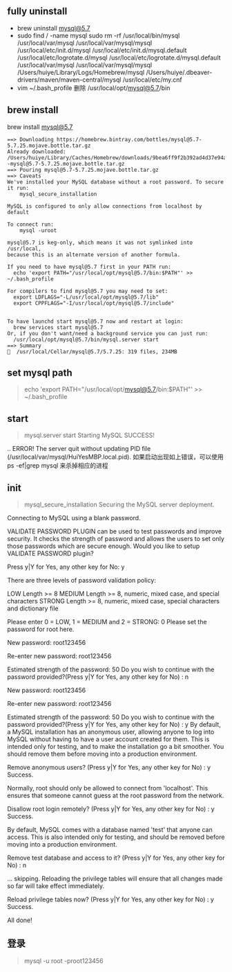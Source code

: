 
## fully uninstall
* brew uninstall mysql@5.7
* sudo find / -name mysql
  sudo rm -rf /usr/local/bin/mysql /usr/local/var/mysql /usr/local/var/mysql/mysql /usr/local/etc/init.d/mysql /usr/local/etc/init.d/mysql.default /usr/local/etc/logrotate.d/mysql /usr/local/etc/logrotate.d/mysql.default /usr/local/var/mysql /usr/local/var/mysql/mysql /Users/huiye/Library/Logs/Homebrew/mysql /Users/huiye/.dbeaver-drivers/maven/maven-central/mysql /usr/local/etc/my.cnf
* vim ~/.bash_profile 删除 /usr/local/opt/mysql@5.7/bin
## brew install
brew install mysql@5.7

``` info
==> Downloading https://homebrew.bintray.com/bottles/mysql@5.7-5.7.25.mojave.bottle.tar.gz
Already downloaded: /Users/huiye/Library/Caches/Homebrew/downloads/9bea6ff9f2b392ad4d37e94a64969cc32fa3d373f0798c6400eb42e167bd2d4c--mysql@5.7-5.7.25.mojave.bottle.tar.gz
==> Pouring mysql@5.7-5.7.25.mojave.bottle.tar.gz
==> Caveats
We've installed your MySQL database without a root password. To secure it run:
    mysql_secure_installation

MySQL is configured to only allow connections from localhost by default

To connect run:
    mysql -uroot

mysql@5.7 is keg-only, which means it was not symlinked into /usr/local,
because this is an alternate version of another formula.

If you need to have mysql@5.7 first in your PATH run:
  echo 'export PATH="/usr/local/opt/mysql@5.7/bin:$PATH"' >> ~/.bash_profile

For compilers to find mysql@5.7 you may need to set:
  export LDFLAGS="-L/usr/local/opt/mysql@5.7/lib"
  export CPPFLAGS="-I/usr/local/opt/mysql@5.7/include"


To have launchd start mysql@5.7 now and restart at login:
  brew services start mysql@5.7
Or, if you don't want/need a background service you can just run:
  /usr/local/opt/mysql@5.7/bin/mysql.server start
==> Summary
🍺  /usr/local/Cellar/mysql@5.7/5.7.25: 319 files, 234MB

```

## set mysql path
> echo 'export PATH="/usr/local/opt/mysql@5.7/bin:$PATH"' >> ~/.bash_profile

## start
> mysql.server start
Starting MySQL
 SUCCESS! 

.. ERROR! The server quit without updating PID file (/usr/local/var/mysql/HuiYesMBP.local.pid).
如果启动出现如上错误，可以使用ps -ef|grep mysql 来杀掉相应的进程

## init
> mysql_secure_installation
Securing the MySQL server deployment.

Connecting to MySQL using a blank password.

VALIDATE PASSWORD PLUGIN can be used to test passwords
and improve security. It checks the strength of password
and allows the users to set only those passwords which are
secure enough. Would you like to setup VALIDATE PASSWORD plugin?

Press y|Y for Yes, any other key for No: y

There are three levels of password validation policy:

LOW    Length >= 8
MEDIUM Length >= 8, numeric, mixed case, and special characters
STRONG Length >= 8, numeric, mixed case, special characters and dictionary                  file

Please enter 0 = LOW, 1 = MEDIUM and 2 = STRONG: 0
Please set the password for root here.

New password: root123456

Re-enter new password: root123456

Estimated strength of the password: 50 
Do you wish to continue with the password provided?(Press y|Y for Yes, any other key for No) : n

New password: root123456

Re-enter new password: root123456

Estimated strength of the password: 50 
Do you wish to continue with the password provided?(Press y|Y for Yes, any other key for No) : y
By default, a MySQL installation has an anonymous user,
allowing anyone to log into MySQL without having to have
a user account created for them. This is intended only for
testing, and to make the installation go a bit smoother.
You should remove them before moving into a production
environment.

Remove anonymous users? (Press y|Y for Yes, any other key for No) : y
Success.


Normally, root should only be allowed to connect from
'localhost'. This ensures that someone cannot guess at
the root password from the network.

Disallow root login remotely? (Press y|Y for Yes, any other key for No) : y
Success.

By default, MySQL comes with a database named 'test' that
anyone can access. This is also intended only for testing,
and should be removed before moving into a production
environment.


Remove test database and access to it? (Press y|Y for Yes, any other key for No) : n

 ... skipping.
Reloading the privilege tables will ensure that all changes
made so far will take effect immediately.

Reload privilege tables now? (Press y|Y for Yes, any other key for No) : y
Success.

All done! 


## 登录
> mysql -u root -proot123456

